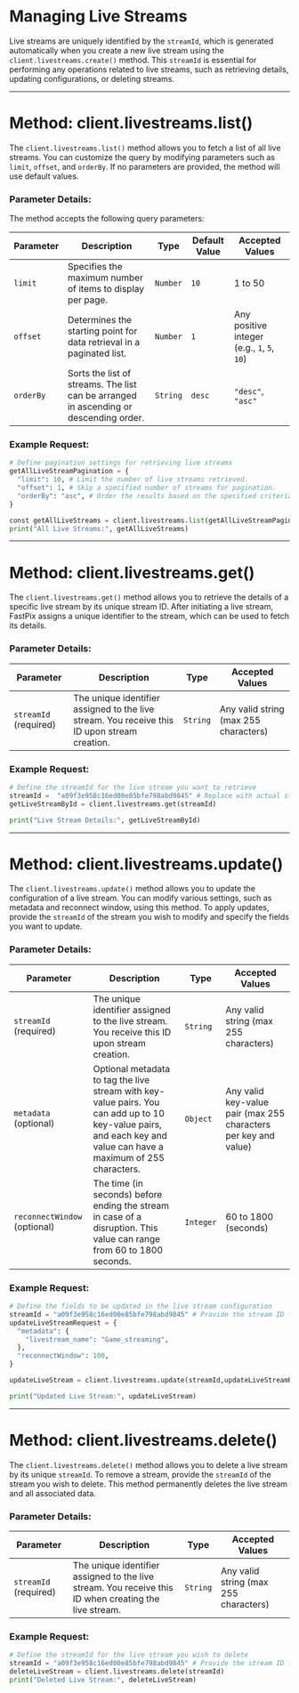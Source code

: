 # Managing Live Streams

Live streams are uniquely identified by the `streamId`, which is generated automatically when you create a new live stream using the `client.livestreams.create()` method. This `streamId` is essential for performing any operations related to live streams, such as retrieving details, updating configurations, or deleting streams.

---

# Method: client.livestreams.list()

The `client.livestreams.list()` method allows you to fetch a list of all live streams. You can customize the query by modifying parameters such as `limit`, `offset`, and `orderBy`. If no parameters are provided, the method will use default values.

### Parameter Details:

The method accepts the following query parameters:

| **Parameter** | **Description**                                                                       | **Type** | **Default Value** | **Accepted Values**                         |
| ------------- | ------------------------------------------------------------------------------------- | -------- | ----------------- | ------------------------------------------- |
| `limit`       | Specifies the maximum number of items to display per page.                            | `Number` | `10`              | 1 to 50                                     |
| `offset`      | Determines the starting point for data retrieval in a paginated list.                 | `Number` | `1`               | Any positive integer (e.g., `1`, `5`, `10`) |
| `orderBy`     | Sorts the list of streams. The list can be arranged in ascending or descending order. | `String` | `desc`            | `"desc"`, `"asc"`                           |

### Example Request:

```python
# Define pagination settings for retrieving live streams
getAllLiveStreamPagination = {
  "limit": 10, # Limit the number of live streams retrieved.
  "offset": 1, # Skip a specified number of streams for pagination.
  "orderBy": "asc", # Order the results based on the specified criteria ("asc" or "desc").
}

const getAllLiveStreams = client.livestreams.list(getAllLiveStreamPagination)
print("All Live Streams:", getAllLiveStreams)
```

---

# Method: client.livestreams.get()

The `client.livestreams.get()` method allows you to retrieve the details of a specific live stream by its unique stream ID. After initiating a live stream, FastPix assigns a unique identifier to the stream, which can be used to fetch its details.

### Parameter Details:

| **Parameter**         | **Description**                                                                              | **Type** | **Accepted Values**                   |
| --------------------- | -------------------------------------------------------------------------------------------- | -------- | ------------------------------------- |
| `streamId` (required) | The unique identifier assigned to the live stream. You receive this ID upon stream creation. | `String` | Any valid string (max 255 characters) |

### Example Request:

```python
# Define the streamId for the live stream you want to retrieve
streamId =  "a09f3e958c16ed00e85bfe798abd9845" # Replace with actual stream ID
getLiveStreamById = client.livestreams.get(streamId)

print("Live Stream Details:", getLiveStreamById)
```

---

# Method: client.livestreams.update()

The `client.livestreams.update()` method allows you to update the configuration of a live stream. You can modify various settings, such as metadata and reconnect window, using this method. To apply updates, provide the `streamId` of the stream you wish to modify and specify the fields you want to update.

### Parameter Details:

| **Parameter**                | **Description**                                                                                                                                                   | **Type**  | **Accepted Values**                                             |
| ---------------------------- | ----------------------------------------------------------------------------------------------------------------------------------------------------------------- | --------- | --------------------------------------------------------------- |
| `streamId` (required)        | The unique identifier assigned to the live stream. You receive this ID upon stream creation.                                                                      | `String`  | Any valid string (max 255 characters)                           |
| `metadata` (optional)        | Optional metadata to tag the live stream with key-value pairs. You can add up to 10 key-value pairs, and each key and value can have a maximum of 255 characters. | `Object`  | Any valid key-value pair (max 255 characters per key and value) |
| `reconnectWindow` (optional) | The time (in seconds) before ending the stream in case of a disruption. This value can range from 60 to 1800 seconds.                           | `Integer` | 60 to 1800 (seconds)                                            |

### Example Request:

```python
# Define the fields to be updated in the live stream configuration
streamId = "a09f3e958c16ed00e85bfe798abd9845" # Provide the stream ID for the live stream to update
updateLiveStreamRequest = {
  "metadata": {
    "livestream_name": "Game_streaming",
  },
  "reconnectWindow": 100,
}

updateLiveStream = client.livestreams.update(streamId,updateLiveStreamRequest)

print("Updated Live Stream:", updateLiveStream)
```

---

# Method: client.livestreams.delete()

The `client.livestreams.delete()` method allows you to delete a live stream by its unique `streamId`. To remove a stream, provide the `streamId` of the stream you wish to delete. This method permanently deletes the live stream and all associated data.

### Parameter Details:

| **Parameter**         | **Description**                                                                                       | **Type** | **Accepted Values**                   |
| --------------------- | ----------------------------------------------------------------------------------------------------- | -------- | ------------------------------------- |
| `streamId` (required) | The unique identifier assigned to the live stream. You receive this ID when creating the live stream. | `String` | Any valid string (max 255 characters) |

### Example Request:

```python
# Define the streamId for the live stream you wish to delete
streamId = "a09f3e958c16ed00e85bfe798abd9845" # Provide the stream ID for the live stream to delete
deleteLiveStream = client.livestreams.delete(streamId)
print("Deleted Live Stream:", deleteLiveStream)
```

